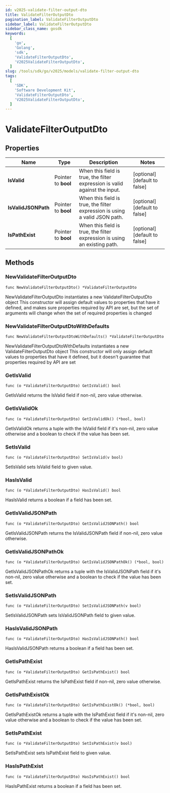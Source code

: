 ```yaml
---
id: v2025-validate-filter-output-dto
title: ValidateFilterOutputDto
pagination_label: ValidateFilterOutputDto
sidebar_label: ValidateFilterOutputDto
sidebar_class_name: gosdk
keywords:
  [
    'go',
    'Golang',
    'sdk',
    'ValidateFilterOutputDto',
    'V2025ValidateFilterOutputDto',
  ]
slug: /tools/sdk/go/v2025/models/validate-filter-output-dto
tags:
  [
    'SDK',
    'Software Development Kit',
    'ValidateFilterOutputDto',
    'V2025ValidateFilterOutputDto',
  ]
---
```


# ValidateFilterOutputDto

## Properties

| Name | Type | Description | Notes |
| --- | --- | --- | --- |
| **IsValid** | Pointer to **bool** | When this field is true, the filter expression is valid against the input. | [optional] [default to false] |
| **IsValidJSONPath** | Pointer to **bool** | When this field is true, the filter expression is using a valid JSON path. | [optional] [default to false] |
| **IsPathExist** | Pointer to **bool** | When this field is true, the filter expression is using an existing path. | [optional] [default to false] |

## Methods

### NewValidateFilterOutputDto

`func NewValidateFilterOutputDto() *ValidateFilterOutputDto`

NewValidateFilterOutputDto instantiates a new ValidateFilterOutputDto object This constructor will assign default values to properties that have it defined, and makes sure properties required by API are set, but the set of arguments will change when the set of required properties is changed

### NewValidateFilterOutputDtoWithDefaults

`func NewValidateFilterOutputDtoWithDefaults() *ValidateFilterOutputDto`

NewValidateFilterOutputDtoWithDefaults instantiates a new ValidateFilterOutputDto object This constructor will only assign default values to properties that have it defined, but it doesn't guarantee that properties required by API are set

### GetIsValid

`func (o *ValidateFilterOutputDto) GetIsValid() bool`

GetIsValid returns the IsValid field if non-nil, zero value otherwise.

### GetIsValidOk

`func (o *ValidateFilterOutputDto) GetIsValidOk() (*bool, bool)`

GetIsValidOk returns a tuple with the IsValid field if it's non-nil, zero value otherwise and a boolean to check if the value has been set.

### SetIsValid

`func (o *ValidateFilterOutputDto) SetIsValid(v bool)`

SetIsValid sets IsValid field to given value.

### HasIsValid

`func (o *ValidateFilterOutputDto) HasIsValid() bool`

HasIsValid returns a boolean if a field has been set.

### GetIsValidJSONPath

`func (o *ValidateFilterOutputDto) GetIsValidJSONPath() bool`

GetIsValidJSONPath returns the IsValidJSONPath field if non-nil, zero value otherwise.

### GetIsValidJSONPathOk

`func (o *ValidateFilterOutputDto) GetIsValidJSONPathOk() (*bool, bool)`

GetIsValidJSONPathOk returns a tuple with the IsValidJSONPath field if it's non-nil, zero value otherwise and a boolean to check if the value has been set.

### SetIsValidJSONPath

`func (o *ValidateFilterOutputDto) SetIsValidJSONPath(v bool)`

SetIsValidJSONPath sets IsValidJSONPath field to given value.

### HasIsValidJSONPath

`func (o *ValidateFilterOutputDto) HasIsValidJSONPath() bool`

HasIsValidJSONPath returns a boolean if a field has been set.

### GetIsPathExist

`func (o *ValidateFilterOutputDto) GetIsPathExist() bool`

GetIsPathExist returns the IsPathExist field if non-nil, zero value otherwise.

### GetIsPathExistOk

`func (o *ValidateFilterOutputDto) GetIsPathExistOk() (*bool, bool)`

GetIsPathExistOk returns a tuple with the IsPathExist field if it's non-nil, zero value otherwise and a boolean to check if the value has been set.

### SetIsPathExist

`func (o *ValidateFilterOutputDto) SetIsPathExist(v bool)`

SetIsPathExist sets IsPathExist field to given value.

### HasIsPathExist

`func (o *ValidateFilterOutputDto) HasIsPathExist() bool`

HasIsPathExist returns a boolean if a field has been set.

